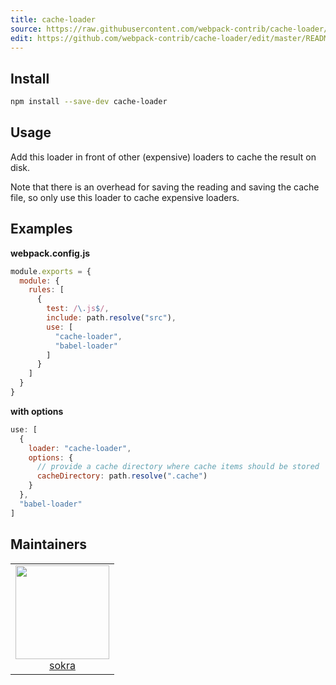 ```yaml
---
title: cache-loader
source: https://raw.githubusercontent.com/webpack-contrib/cache-loader/master/README.md
edit: https://github.com/webpack-contrib/cache-loader/edit/master/README.md
---
```

## Install

```bash
npm install --save-dev cache-loader
```

## Usage

Add this loader in front of other (expensive) loaders to cache the result on disk.

Note that there is an overhead for saving the reading and saving the cache file, so only use this loader to cache expensive loaders.

## Examples

**webpack.config.js**

```js
module.exports = {
  module: {
    rules: [
      {
        test: /\.js$/,
        include: path.resolve("src"),
        use: [
          "cache-loader",
          "babel-loader"
        ]
      }
    ]
  }
}
```

**with options**

```js
use: [
  {
    loader: "cache-loader",
    options: {
      // provide a cache directory where cache items should be stored
      cacheDirectory: path.resolve(".cache")
    }
  },
  "babel-loader"
]
```

## Maintainers

<table>
  <tbody>
    <tr>
      <td align="center">
        <a href="https://github.com/sokra">
          <img width="150" height="150" src="https://github.com/sokra.png?size=150">
          </br>
          sokra
        </a>
      </td>
    </tr>
  <tbody>
</table>

[npm]: https://img.shields.io/npm/v/cache-loader.svg
[npm-url]: https://npmjs.com/package/cache-loader

[deps]: https://david-dm.org/webpack-contrib/cache-loader.svg
[deps-url]: https://david-dm.org/webpack-contrib/cache-loader

[chat]: https://img.shields.io/badge/gitter-webpack%2Fwebpack-brightgreen.svg
[chat-url]: https://gitter.im/webpack/webpack

[test]: http://img.shields.io/travis/webpack-contrib/cache-loader.svg
[test-url]: https://travis-ci.org/webpack-contrib/cache-loader

[cover]: https://codecov.io/gh/webpack-contrib/cache-loader/branch/master/graph/badge.svg
[cover-url]: https://codecov.io/gh/webpack-contrib/cache-loader
